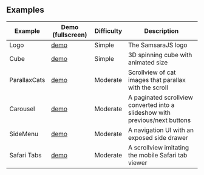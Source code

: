 Examples
---------

| Example  | Demo (fullscreen) | Difficulty | Description |
| -------- | ---- | ---------- | ----------- |
| Logo | [demo](http://samsarajs.org/demos/Logo) | Simple | The SamsaraJS logo |
| Cube | [demo](http://samsarajs.org/demos/Cube) | Simple | 3D spinning cube with animated size |
| ParallaxCats | [demo](http://samsarajs.org/demos/ParallaxCats) | Moderate | Scrollview of cat images that parallax with the scroll |
| Carousel | [demo](http://samsarajs.org/demos/Carousel) | Moderate | A paginated scrollview converted into a slideshow with previous/next buttons |
| SideMenu | [demo](http://samsarajs.org/demos/SideMenu) | Moderate | A navigation UI with an exposed side drawer |
| Safari Tabs | [demo](http://samsarajs.org/demos/SafariTabs) | Moderate | A scrollview imitating the mobile Safari tab viewer |